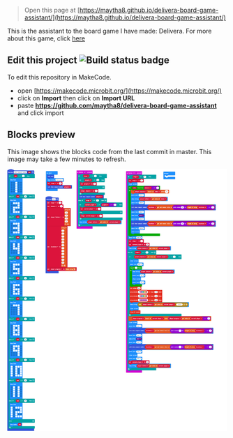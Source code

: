 
> Open this page at [https://maytha8.github.io/delivera-board-game-assistant/](https://maytha8.github.io/delivera-board-game-assistant/)

This is the assistant to the board game I have made: Delivera. For more about this game, click [here](/docs/game.md)

## Edit this project ![Build status badge](https://github.com/maytha8/delivera-board-game-assistant/workflows/MakeCode/badge.svg)

To edit this repository in MakeCode.

* open [https://makecode.microbit.org/](https://makecode.microbit.org/)
* click on **Import** then click on **Import URL**
* paste **https://github.com/maytha8/delivera-board-game-assistant** and click import

## Blocks preview

This image shows the blocks code from the last commit in master.
This image may take a few minutes to refresh.

![A rendered view of the blocks](https://github.com/maytha8/delivera-board-game-assistant/raw/master/.github/makecode/blocks.png)
